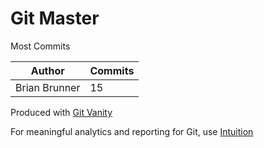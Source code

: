 # Git Master

Most Commits

Author | Commits
--- | ---
Brian Brunner | 15

Produced with [Git Vanity](https://github.com/intuition-app/git-vanity)

For meaningful analytics and reporting for Git, use [Intuition](https://intuition.app)

